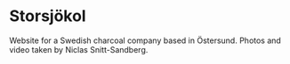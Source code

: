 # Storsjökol

 Website for a Swedish charcoal company based in Östersund.
 Photos and video taken by Niclas Snitt-Sandberg.


